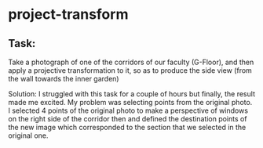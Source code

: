 # project-transform

## Task:
Take a photograph of one of the corridors of our faculty (G-Floor), and then apply a projective
transformation to it, so as to produce the side view (from the wall towards the inner garden)

Solution:
I struggled with this task for a couple of hours but finally, the result made me excited.
My problem was selecting points from the original photo. I selected 4 points of the original
photo to make a perspective of windows on the right side of the corridor then and
defined the destination points of the new image which corresponded to the section that
we selected in the original one.
